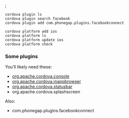 ;

    cordova plugin ls
    cordova plugin search facebook
    cordova plugin add com.phonegap.plugins.facebookconnect

    cordova platform add ios
    cordova platform ls
    cordova platform update ios
    cordova platform check

### Some plugins

You’ll likely need these:

-   [org.apache.cordova.console](https://github.com/apache/cordova-plugin-console)
-   [org.apache.cordova.inappbrowser](https://github.com/apache/cordova-plugin-inappbrowser)
-   [org.apache.cordova.statusbar](https://github.com/apache/cordova-plugin-statusbar)
-   org.apache.cordova.splashscreen

Also:

-   com.phonegap.plugins.facebookconnect
